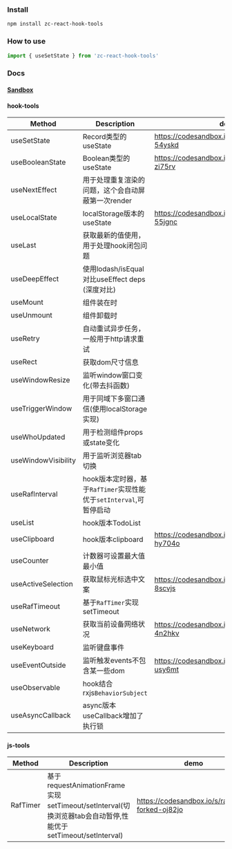 ### Install

```shell
npm install zc-react-hook-tools
```

### How to use

```ts
import { useSetState } from 'zc-react-hook-tools'
```

### Docs

#### [Sandbox](https://codesandbox.io/dashboard/all/zc-react-hook-tools?workspace=aef8c8df-20db-4fec-a47a-cd290d986617)

#### hook-tools

| Method                              | Description  |                                          demo                 |
| ----                                |  ----                | --- |
| useSetState                         | Record类型的useState | https://codesandbox.io/s/usesetstate-54yskd |
| useBooleanState                     | Boolean类型的useState | https://codesandbox.io/s/usebooleanstate-zi75rv |
| useNextEffect                       | 用于处理重复渲染的问题，这个会自动屏蔽第一次render |
| useLocalState                       | localStorage版本的useState | https://codesandbox.io/s/uselocalstate-55jgnc |
| useLast                             | 获取最新的值使用，用于处理hook闭包问题 |
| useDeepEffect                       | 使用lodash/isEqual对比useEffect deps (深度对比) |
| useMount                            | 组件装在时 |
| useUnmount                          | 组件卸载时 |
| useRetry                            | 自动重试异步任务，一般用于http请求重试 |
| useRect                             | 获取dom尺寸信息 |
| useWindowResize                     | 监听window窗口变化(带去抖函数) |
| useTriggerWindow                    | 用于同域下多窗口通信(使用localStorage实现) |
| useWhoUpdated                       | 用于检测组件props或state变化 |
| useWindowVisibility                 | 用于监听浏览器tab切换 |
| useRafInterval                      | hook版本定时器，基于`RafTimer`实现性能优于`setInterval`,可暂停启动 |
| useList                             | hook版本TodoList |  |
| useClipboard                        | hook版本clipboard | https://codesandbox.io/s/useclipboard-hy704o |
| useCounter                          | 计数器可设置最大值最小值 | |
| useActiveSelection                  | 获取鼠标光标选中文案 | https://codesandbox.io/s/useactiveselection-8scvjs |
| useRafTimeout                       | 基于`RafTimer`实现setTimeout | |
| useNetwork                          | 获取当前设备网络状况 | https://codesandbox.io/s/usenetwork-4n2hkv |
| useKeyboard                         | 监听键盘事件 | |
| useEventOutside                     | 监听触发events不包含某一些dom | https://codesandbox.io/s/useeventoutside-usy6mt |
| useObservable                       | hook结合rxjs`BehaviorSubject` | |
| useAsyncCallback                    | async版本useCallback增加了执行锁 | |

#### js-tools
| Method                              | Description  |  demo |
| ----                                | ----         | --- |
| RafTimer                            | 基于requestAnimationFrame实现setTimeout/setInterval(切换浏览器tab会自动暂停,性能优于setTimeout/setInterval) | https://codesandbox.io/s/raftimer-forked-oj82jo |
